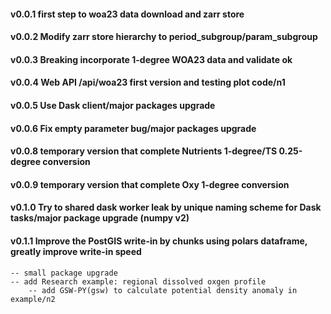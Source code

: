 #### v0.0.1 first step to woa23 data download and zarr store
#### v0.0.2 Modify zarr store hierarchy to period_subgroup/param_subgroup
#### v0.0.3 Breaking incorporate 1-degree WOA23 data and validate ok
#### v0.0.4 Web API /api/woa23 first version and testing plot code/n1
#### v0.0.5 Use Dask client/major packages upgrade
#### v0.0.6 Fix empty parameter bug/major packages upgrade
#### v0.0.8 temporary version that complete Nutrients 1-degree/TS 0.25-degree conversion
#### v0.0.9 temporary version that complete Oxy 1-degree conversion
#### v0.1.0 Try to shared dask worker leak by unique naming scheme for Dask tasks/major package upgrade (numpy v2)
#### v0.1.1 Improve the PostGIS write-in by chunks using polars dataframe, greatly improve write-in speed

    -- small package upgrade
	-- add Research example: regional dissolved oxgen profile
        -- add GSW-PY(gsw) to calculate potential density anomaly in example/n2


